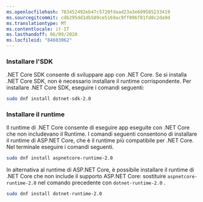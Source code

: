 ```yaml
---
ms.openlocfilehash: 703452492eb47c5720fdaad23a3e699585233419
ms.sourcegitcommit: cdb295dd1db589ce5169ac9ff096f01fd0c2da9d
ms.translationtype: MT
ms.contentlocale: it-IT
ms.lasthandoff: 06/09/2020
ms.locfileid: "84603062"
---
```


### <a name="install-the-sdk"></a>Installare l'SDK

.NET Core SDK consente di sviluppare app con .NET Core. Se si installa .NET Core SDK, non è necessario installare il runtime corrispondente. Per installare .NET Core SDK, eseguire i comandi seguenti:

```bash
sudo dnf install dotnet-sdk-2.0
```

### <a name="install-the-runtime"></a>Installare il runtime

Il runtime di .NET Core consente di eseguire app eseguite con .NET Core che non includevano il Runtime. I comandi seguenti consentono di installare il runtime di ASP.NET Core, che è il runtime più compatibile per .NET Core. Nel terminale eseguire i comandi seguenti.

```bash
sudo dnf install aspnetcore-runtime-2.0
```

In alternativa al runtime di ASP.NET Core, è possibile installare il runtime di .NET Core che non include il supporto ASP.NET Core: sostituire `aspnetcore-runtime-2.0` nel comando precedente con `dotnet-runtime-2.0` .

```bash
sudo dnf install dotnet-runtime-2.0
```
